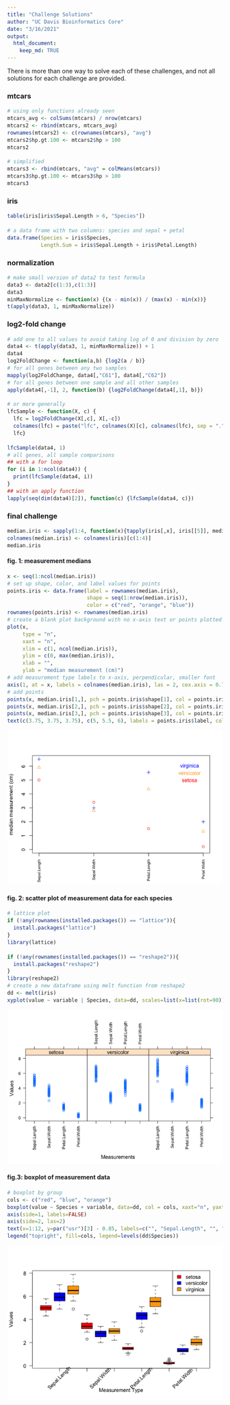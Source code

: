 ```yaml
---
title: "Challenge Solutions"
author: "UC Davis Bioinformatics Core"
date: "3/16/2021"
output:
  html_document:
    keep_md: TRUE
---
```




There is more than one way to solve each of these challenges, and not all solutions for each challenge are provided.

### mtcars


```r
# using only functions already seen
mtcars_avg <- colSums(mtcars) / nrow(mtcars)
mtcars2 <- rbind(mtcars, mtcars_avg)
rownames(mtcars2) <- c(rownames(mtcars), "avg")
mtcars2$hp.gt.100 <- mtcars2$hp > 100
mtcars2

# simplified
mtcars3 <- rbind(mtcars, "avg" = colMeans(mtcars))
mtcars3$hp.gt.100 <- mtcars3$hp > 100
mtcars3
```

### iris


```r
table(iris[iris$Sepal.Length > 6, "Species"])

# a data frame with two columns: species and sepal + petal
data.frame(Species = iris$Species,
           Length.Sum = iris$Sepal.Length + iris$Petal.Length)
```

### normalization




```r
# make small version of data2 to test formula
data3 <- data2[c(1:3),c(1:3)]
data3
minMaxNormalize <- function(x) {(x - min(x)) / (max(x) - min(x))}
t(apply(data3, 1, minMaxNormalize))
```

### log2-fold change


```r
# add one to all values to avoid taking log of 0 and division by zero
data4 <- t(apply(data3, 1, minMaxNormalize)) + 1
data4
log2FoldChange <- function(a,b) {log2(a / b)}
# for all genes between any two samples
mapply(log2FoldChange, data4[,"C61"], data4[,"C62"])
# for all genes between one sample and all other samples
apply(data4[,-1], 2, function(b) {log2FoldChange(data4[,1], b)})

# or more generally
lfcSample <- function(X, c) {
  lfc = log2FoldChange(X[,c], X[,-c])
  colnames(lfc) = paste("lfc", colnames(X)[c], colnames(lfc), sep = ".")
  lfc}

lfcSample(data4, 1)
# all genes, all sample comparisons
## with a for loop
for (i in 1:ncol(data4)) {
  print(lfcSample(data4, i))
}
## with an apply function
lapply(seq(dim(data4)[2]), function(c) {lfcSample(data4, c)})
```

### final challenge


```r
median.iris <- sapply(1:4, function(x){tapply(iris[,x], iris[[5]], median)})
colnames(median.iris) <- colnames(iris)[c(1:4)]
median.iris
```

#### fig. 1: measurement medians


```r
x <- seq(1:ncol(median.iris))
# set up shape, color, and label values for points
points.iris <- data.frame(label = rownames(median.iris),
                          shape = seq(1:nrow(median.iris)),
                          color = c("red", "orange", "blue"))
rownames(points.iris) <- rownames(median.iris)
# create a blank plot background with no x-axis text or points plotted
plot(x,
     type = "n",
     xaxt = "n",
     xlim = c(1, ncol(median.iris)),
     ylim = c(0, max(median.iris)),
     xlab = "",
     ylab = "median measurement (cm)")
# add measurement type labels to x-axis, perpendicular, smaller font
axis(1, at = x, labels = colnames(median.iris), las = 2, cex.axis = 0.75)
# add points
points(x, median.iris[1,], pch = points.iris$shape[1], col = points.iris$color[1])
points(x, median.iris[2,], pch = points.iris$shape[2], col = points.iris$color[2])
points(x, median.iris[3,], pch = points.iris$shape[3], col = points.iris$color[3])
text(c(3.75, 3.75, 3.75), c(5, 5.5, 6), labels = points.iris$label, col = points.iris$color, cex = 1)
```

![](challenge_solutions_files/figure-html/unnamed-chunk-5-1.png)<!-- -->

#### fig. 2: scatter plot of measurement data for each species


```r
# lattice plot
if (!any(rownames(installed.packages()) == "lattice")){
  install.packages("lattice")
}
library(lattice)

if (!any(rownames(installed.packages()) == "reshape2")){
  install.packages("reshape2")
}
library(reshape2)
# create a new dataframe using melt function from reshape2
dd <- melt(iris)
xyplot(value ~ variable | Species, data=dd, scales=list(x=list(rot=90)), xlab="Measurements", ylab="Values")
```

![](challenge_solutions_files/figure-html/unnamed-chunk-6-1.png)<!-- -->

#### fig.3: boxplot of measurement data


```r
# boxplot by group
cols <- c("red", "blue", "orange")
boxplot(value ~ Species + variable, data=dd, col = cols, xaxt="n", yaxt="n", xlab="Measurement Type", ylab="Values")
axis(side=1, labels=FALSE)
axis(side=2, las=2)
text(x=1:12, y=par("usr")[3] - 0.85, labels=c("", "Sepal.Length", "", "", "Sepal.Width", "", "", "Petal.Length", "", "", "Petal.Width", ""), xpd=NA, srt=45, cex=1)
legend("topright", fill=cols, legend=levels(dd$Species))
```

![](challenge_solutions_files/figure-html/unnamed-chunk-7-1.png)<!-- -->



